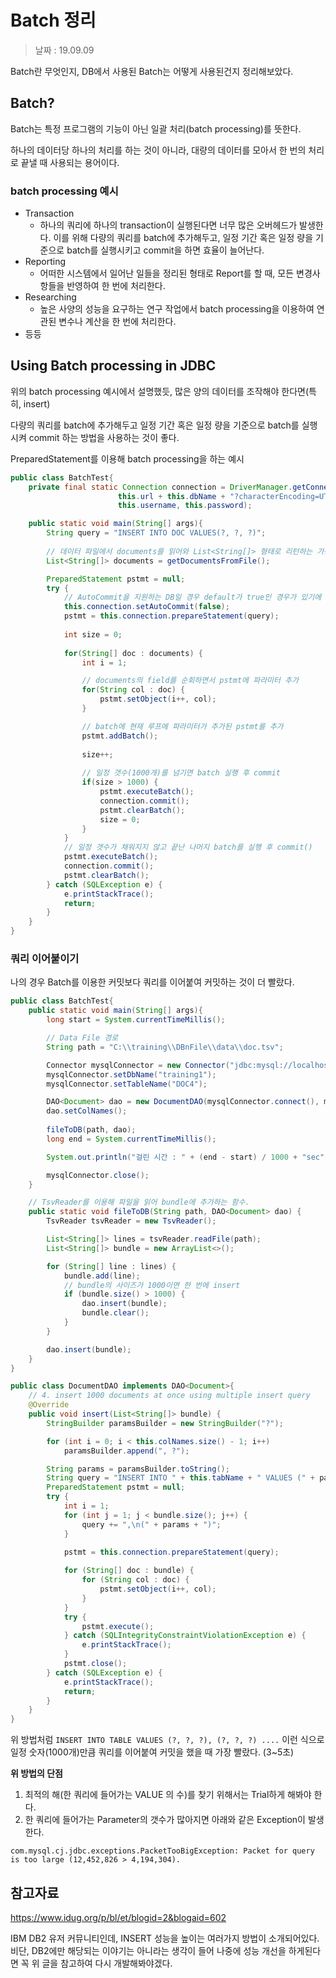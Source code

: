 Batch 정리
=========

> 날짜 : 19.09.09

Batch란 무엇인지, DB에서 사용된 Batch는 어떻게 사용된건지 정리해보았다.

## Batch?

Batch는 특정 프로그램의 기능이 아닌 일괄 처리(batch processing)를 뜻한다.

하나의 데이터당 하나의 처리를 하는 것이 아니라, 대량의 데이터를 모아서 한 번의 처리로 끝낼 때 사용되는 용어이다.

### batch processing 예시
- Transaction
  - 하나의 쿼리에 하나의 transaction이 실행된다면 너무 많은 오버헤드가 발생한다. 이를 위해 다량의 쿼리를 batch에 추가해두고, 일정 기간 혹은 일정 량을 기준으로 batch를 실행시키고 commit을 하면 효율이 늘어난다.
- Reporting
  - 어떠한 시스템에서 일어난 일들을 정리된 형태로 Report를 할 때, 모든 변경사항들을 반영하여 한 번에 처리한다.
- Researching
  - 높은 사양의 성능을 요구하는 연구 작업에서 batch processing을 이용하여 연관된 변수나 계산을 한 번에 처리한다.
- 등등

## Using Batch processing in JDBC

위의 batch processing 예시에서 설명했듯, 많은 양의 데이터를 조작해야 한다면(특히, insert)

다량의 쿼리를 batch에 추가해두고 일정 기간 혹은 일정 량을 기준으로 batch를 실행시켜 commit 하는 방법을 사용하는 것이 좋다.

PreparedStatement를 이용해 batch processing을 하는 예시
```java
public class BatchTest{
    private final static Connection connection = DriverManager.getConnection(
						this.url + this.dbName + "?characterEncoding=UTF-8&serverTimezone=UTC&useSSL=false",
						this.username, this.password);

    public static void main(String[] args){
		String query = "INSERT INTO DOC VALUES(?, ?, ?)";
		
        // 데이터 파일에서 documents를 읽어와 List<String[]> 형태로 리턴하는 가상의 함수
        List<String[]> documents = getDocumentsFromFile();

		PreparedStatement pstmt = null;
		try {
            // AutoCommit을 지원하는 DB일 경우 default가 true인 경우가 있기에 꼭 이 과정을 거쳐야함.
			this.connection.setAutoCommit(false);
			pstmt = this.connection.prepareStatement(query);
			
			int size = 0;
            
			for(String[] doc : documents) {
				int i = 1;

			    // documents의 field를 순회하면서 pstmt에 파라미터 추가
				for(String col : doc) {
					pstmt.setObject(i++, col);
				}

				// batch에 현재 루프에 파라미터가 추가된 pstmt를 추가
				pstmt.addBatch();
				
				size++;
				
                // 일정 갯수(1000개)를 넘기면 batch 실행 후 commit
				if(size > 1000) {
					pstmt.executeBatch();
					connection.commit();
					pstmt.clearBatch();
					size = 0;
				}
			}
            // 일정 갯수가 채워지지 않고 끝난 나머지 batch를 실행 후 commit()
			pstmt.executeBatch();
            connection.commit();
            pstmt.clearBatch();
		} catch (SQLException e) {
			e.printStackTrace();
			return;
		}
    }
}
```

### 쿼리 이어붙이기

나의 경우 Batch를 이용한 커밋보다 쿼리를 이어붙여 커밋하는 것이 더 빨랐다.

```java
public class BatchTest{
    public static void main(String[] args){
		long start = System.currentTimeMillis();

		// Data File 경로
		String path = "C:\\training\\DBnFile\\data\\doc.tsv";

		Connector mysqlConnector = new Connector("jdbc:mysql://localhost:3306/", "root", "daummove02");
		mysqlConnector.setDbName("training1");
		mysqlConnector.setTableName("DOC4");

		DAO<Document> dao = new DocumentDAO(mysqlConnector.connect(), mysqlConnector.getTableName());
		dao.setColNames();
		
		fileToDB(path, dao);
		long end = System.currentTimeMillis();

		System.out.println("걸린 시간 : " + (end - start) / 1000 + "sec");

		mysqlConnector.close();
    }

    // TsvReader를 이용해 파일을 읽어 bundle에 추가하는 함수.
    public static void fileToDB(String path, DAO<Document> dao) {
		TsvReader tsvReader = new TsvReader();

		List<String[]> lines = tsvReader.readFile(path);
		List<String[]> bundle = new ArrayList<>();

		for (String[] line : lines) {
			bundle.add(line);
            // bundle의 사이즈가 1000이면 한 번에 insert
			if (bundle.size() > 1000) {
				dao.insert(bundle);
				bundle.clear();
			}
		}

		dao.insert(bundle);
	}
}

public class DocumentDAO implements DAO<Document>{
    // 4. insert 1000 documents at once using multiple insert query
	@Override
	public void insert(List<String[]> bundle) {
		StringBuilder paramsBuilder = new StringBuilder("?");

		for (int i = 0; i < this.colNames.size() - 1; i++)
			paramsBuilder.append(", ?");

		String params = paramsBuilder.toString();
		String query = "INSERT INTO " + this.tabName + " VALUES (" + params + ")";
		PreparedStatement pstmt = null;
		try {
			int i = 1;
			for (int j = 1; j < bundle.size(); j++) {
				query += ",\n(" + params + ")";
			}

			pstmt = this.connection.prepareStatement(query);
			
			for (String[] doc : bundle) {
				for (String col : doc) {
					pstmt.setObject(i++, col);
				}
			}
			try {
				pstmt.execute();
			} catch (SQLIntegrityConstraintViolationException e) {
				e.printStackTrace();
			}
			pstmt.close();
		} catch (SQLException e) {
			e.printStackTrace();
			return;
		}
	}
}
```

위 방법처럼 `INSERT INTO TABLE VALUES (?, ?, ?), (?, ?, ?) ....` 이런 식으로 일정 숫자(1000개)만큼 쿼리를 이어붙여 커밋을 했을 때 가장 빨랐다. (3~5초)

**위 방법의 단점**
1. 최적의 해(한 쿼리에 들어가는 VALUE 의 수)를 찾기 위해서는 Trial하게 해봐야 한다.
2. 한 쿼리에 들어가는 Parameter의 갯수가 많아지면 아래와 같은 Exception이 발생한다.
```
com.mysql.cj.jdbc.exceptions.PacketTooBigException: Packet for query is too large (12,452,826 > 4,194,304).
```

## 참고자료
https://www.idug.org/p/bl/et/blogid=2&blogaid=602

IBM DB2 유저 커뮤니티인데, INSERT 성능을 높이는 여러가지 방법이 소개되어있다.
비단, DB2에만 해당되는 이야기는 아니라는 생각이 들어 나중에 성능 개선을 하게된다면 꼭 위 글을 참고하여 다시 개발해봐야겠다.
